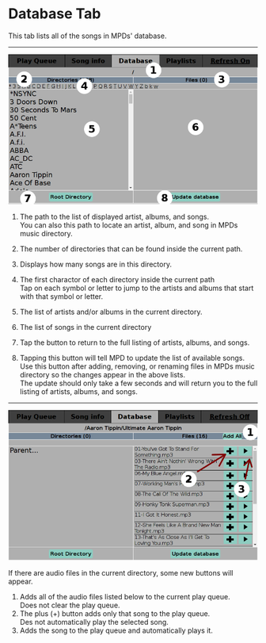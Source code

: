 # Database Tab

This tab lists all of the songs in MPDs' database.

---

![Screenshot of database tab](./database_tab.png)

1. The path to the list of displayed artist, albums, and songs.  
 You can also this path to locate an artist, album, and song in MPDs music directory.

2. The number of directories that can be found inside the current path.
3. Displays how many songs are in this directory.
4. The first charactor of each directory inside the current path  
 Tap on each symbol or letter to jump to the artists and albums that start with that symbol or letter.
5. The list of artists and/or albums in the current directory.
6. The list of songs in the current directory
7. Tap the button to return to the full listing of artists, albums, and songs.
8. Tapping this button will tell MPD to update the list of available songs.  
 Use this button after adding, removing, or renaming files in MPDs music directory so the changes appear in the above lists.  
 The update should only take a few seconds and will return you to the full listing of artists, albums, and songs.
 
---

![Screenshot of database tab with song buttons](./database_song_buttons.png)

If there are audio files in the current directory, some new buttons will appear.

1. Adds all of the audio files listed below to the current play queue.  
 Does not clear the play queue.
2. The plus (+) button adds only that song to the play queue.  
 Des not automatically play the selected song.
3. Adds the song to the play queue and automatically plays it.
